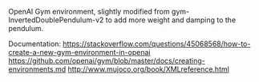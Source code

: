 OpenAI Gym environment, slightly modified from gym-InvertedDoublePendulum-v2 to add more weight and damping to the pendulum.


Documentation:
https://stackoverflow.com/questions/45068568/how-to-create-a-new-gym-environment-in-openai
https://github.com/openai/gym/blob/master/docs/creating-environments.md
http://www.mujoco.org/book/XMLreference.html
